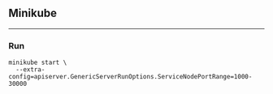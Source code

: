 ## Minikube

---

### Run

```
minikube start \
  --extra-config=apiserver.GenericServerRunOptions.ServiceNodePortRange=1000-30000
```



